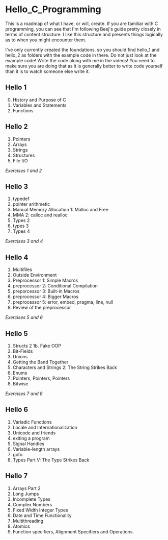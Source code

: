# Hello_C_Programming

This is a roadmap of what I have, or will, create. If you are familiar with C programming, you can see that I'm following Beej's guide pretty closely in terms of content structure. I like this structure and presents things logically as to when you might encounter them.

I've only currently created the foundations, so you should find hello_1 and hello_2 as folders with the example code in there. Do not just look at the example code! Write the code along with me in the videos! You need to make sure you are doing that as it is generally better to write code yourself than it is to watch someone else write it.

## Hello 1

0. History and Purpose of C
1. Variables and Statements
2. Functions

## Hello 2

1. Pointers
2. Arrays
3. Strings
4. Structures
5. File I/O

*Exercises 1 and 2*

## Hello 3

1. typedef
2. pointer arithmetic
3. Manual Memory Allocation 1: Malloc and Free
4. MMA 2: calloc and realloc
5. Types 2
6. types 3
7. Types 4

*Exercises 3 and 4*

## Hello 4

1. Multifiles
2. Outside Environment
3. Preprocessor 1: Simple Macros
4. preprocessor 2: Conditional Compilation
5. preporcessor 3: Built-in Macros
6. preprocessor 4: Bigger Macros
7. preprocessor 5: error, embed, pragma, line, null
8. Review of the preprocessor

*Exercises 5 and 6*

## Hello 5

1. Structs 2
    1b. Fake OOP
2. Bit-Fields
3. Unions
4. Getting the Band Together
5. Characters and Strings 2: The String Strikes Back
6. Enums
7. Pointers, Pointers, Pointers
8. Bitwise

*Exercises 7 and 8*

## Hello 6

1. Variadic Functions
2. Locale and Internationalization
3. Unicode and friends
4. exiting a program
5. Signal Handles
6. Variable-length arrays
7. goto
8. Types Part V: The Type Strikes Back

## Hello 7

1. Arrays Part 2
2. Long Jumps
3. Incomplete Types
4. Complex Numbers
5. Fixed Width Integer Types
6. Date and Time Functionality
7. Multithreading
8. Atomics
9. Function specifiers, Alignment Specifiers and Operations.
